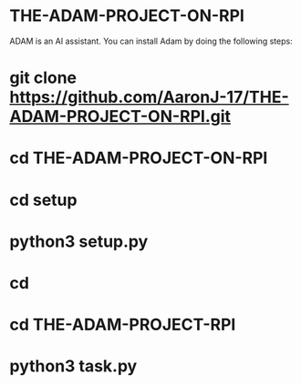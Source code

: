 # THE-ADAM-PROJECT-ON-RPI
ADAM is an AI assistant.
You can install Adam by doing the following steps:
# git clone https://github.com/AaronJ-17/THE-ADAM-PROJECT-ON-RPI.git
# cd THE-ADAM-PROJECT-ON-RPI
# cd setup
# python3 setup.py
# cd
# cd THE-ADAM-PROJECT-RPI
# python3 task.py
